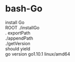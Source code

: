 # bash-Go  
install Go  
ROOT ./installGo  
. exportPath  
./appendPath  
./getVersion  
should yield  
go version go1.10.1 linux/amd64  
